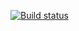 [![Build status](https://ci.appveyor.com/api/projects/status/g6o6otnlrlskxue2?svg=true)](https://ci.appveyor.com/project/Nemeziz1/auto2-appveyor-8aree)